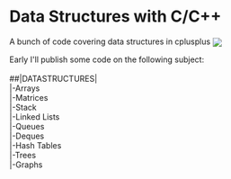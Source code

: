 # Data Structures with C/C++

A bunch of code covering data structures in cplusplus
<img src="http://www.cs.umd.edu/~mount/420/network.gif" align="center" >

Early I'll publish some code on the following subject:
<br /><br />
##|DATASTRUCTURES|<br />
|-Arrays<br />
|-Matrices<br />
|-Stack<br />
|-Linked Lists<br />
|-Queues<br />
|-Deques<br />
|-Hash Tables<br />
|-Trees<br />
|-Graphs<br />
